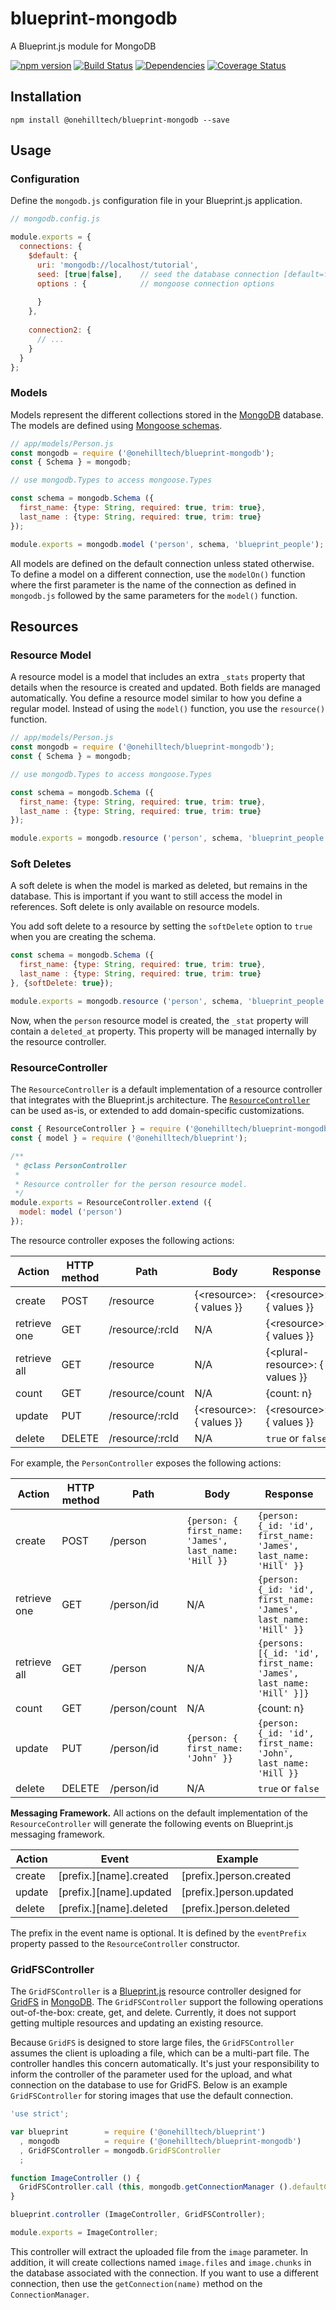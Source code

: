 blueprint-mongodb
=================

A Blueprint.js module for MongoDB

[![npm version](https://img.shields.io/npm/v/@onehilltech/blueprint-mongodb.svg)](https://www.npmjs.com/package/@onehilltech/blueprint-mongodb)
[![Build Status](https://travis-ci.org/onehilltech/blueprint-mongodb.svg?branch=master)](https://travis-ci.org/onehilltech/blueprint-mongodb)
[![Dependencies](https://david-dm.org/onehilltech/blueprint-mongodb.svg)](https://david-dm.org/onehilltech/blueprint-mongodb)
[![Coverage Status](https://coveralls.io/repos/github/onehilltech/blueprint-mongodb/badge.svg?branch=master)](https://coveralls.io/github/onehilltech/blueprint-mongodb?branch=master)


Installation
------------

    npm install @onehilltech/blueprint-mongodb --save

Usage
-----

### Configuration

Define the `mongodb.js` configuration file in your Blueprint.js application.

```javascript
// mongodb.config.js

module.exports = {
  connections: {
    $default: {
      uri: 'mongodb://localhost/tutorial',
      seed: [true|false],    // seed the database connection [default=false]
      options : {            // mongoose connection options
        
      }
    },
    
    connection2: {
      // ...
    }
  }
};
```

### Models

Models represent the different collections stored in the [MongoDB](https://www.mongodb.com) 
database. The models are defined using [Mongoose schemas](http://mongoosejs.com/docs/guide.html).

```javascript
// app/models/Person.js
const mongodb = require ('@onehilltech/blueprint-mongodb');
const { Schema } = mongodb;

// use mongodb.Types to access mongoose.Types

const schema = mongodb.Schema ({
  first_name: {type: String, required: true, trim: true},
  last_name : {type: String, required: true, trim: true}
});

module.exports = mongodb.model ('person', schema, 'blueprint_people');
```

All models are defined on the default connection unless stated otherwise. To define
a model on a different connection, use the `modelOn()` function where the first parameter
is the name of the connection as defined in `mongodb.js` followed by the same parameters for 
the `model()` function.

## Resources

### Resource Model

A resource model is a model that includes an extra `_stats` property that details when the
resource is created and updated. Both fields are managed automatically. You define a resource
model similar to how you define a regular model. Instead of using the `model()` function, you
use the `resource()` function. 

```javascript
// app/models/Person.js
const mongodb = require ('@onehilltech/blueprint-mongodb');
const { Schema } = mongodb;

// use mongodb.Types to access mongoose.Types

const schema = mongodb.Schema ({
  first_name: {type: String, required: true, trim: true},
  last_name : {type: String, required: true, trim: true}
});

module.exports = mongodb.resource ('person', schema, 'blueprint_people');
```

### Soft Deletes

A soft delete is when the model is marked as deleted, but remains in the database. This is 
important if you want to still access the model in references. Soft delete is only available
on resource models.

You add soft delete to a resource by setting the `softDelete` option to `true` when you are
creating the schema.

```javascript
const schema = mongodb.Schema ({
  first_name: {type: String, required: true, trim: true},
  last_name : {type: String, required: true, trim: true}
}, {softDelete: true});

module.exports = mongodb.resource ('person', schema, 'blueprint_people');
```

Now, when the `person` resource model is created, the `_stat` property will contain a 
`deleted_at` property. This property will be managed internally by the resource controller.

### ResourceController

The `ResourceController` is a default implementation of a resource controller that integrates 
with the Blueprint.js architecture. The 
[`ResourceController`](https://blueprint.onehilltech.com/developer-guide/routers-and-controllers/resources) 
can be used as-is, or extended to add domain-specific customizations.

```javascript
const { ResourceController } = require ('@onehilltech/blueprint-mongodb');
const { model } = require ('@onehilltech/blueprint');

/**
 * @class PersonController 
 * 
 * Resource controller for the person resource model.
 */
module.exports = ResourceController.extend ({
  model: model ('person')
});
```

The resource controller exposes the following actions:

| Action       | HTTP method | Path            | Body                       | Response
|--------------|-------------|-----------------|----------------------------|-----------------------------------|
| create       | POST        | /resource       | {\<resource\>: { values }} | {\<resource\>: { values }}        |
| retrieve one | GET         | /resource/:rcId | N/A                        | {\<resource\>: { values }}        |
| retrieve all | GET         | /resource       | N/A                        | {\<plural-resource\>: { values }} |   
| count        | GET         | /resource/count | N/A                        | {count: n}                        |   
| update       | PUT         | /resource/:rcId | {\<resource\>: { values }} | {\<resource\>: { values }}        |
| delete       | DELETE      | /resource/:rcId | N/A                        | `true` or `false`                 |

For example, the `PersonController` exposes the following actions:

| Action       | HTTP method | Path | Body                       | Response
|--------------|-------------|------| ----------------------------|-----------------------------------|
| create | POST | /person | `{person: { first_name: 'James', last_name: 'Hill }}` | `{person: {_id: 'id', first_name: 'James', last_name: 'Hill' }}` |
| retrieve one | GET | /person/id | N/A  | `{person: {_id: 'id', first_name: 'James', last_name: 'Hill' }}`  |
| retrieve all | GET | /person | N/A  | `{persons: [{_id: 'id', first_name: 'James', last_name: 'Hill' }]}` |   
| count   | GET   | /person/count | N/A                        | {count: n} |   
| update  | PUT | /person/id | `{person: { first_name: 'John' }}` | `{person: {_id: 'id', first_name: 'John', last_name: 'Hill }}`        |
| delete       | DELETE    | /person/id   | N/A                        | `true` or `false`                 |


**Messaging Framework.** All actions on the default implementation of the
`ResourceController` will generate the following events on Blueprint.js messaging 
framework.

| Action | Event | Example |
|--------|-------|---------|
| create | [prefix.][name].created | [prefix.]person.created |
| update | [prefix.][name].updated | [prefix.]person.updated |
| delete | [prefix.][name].deleted | [prefix.]person.deleted |

The prefix in the event name is optional. It is defined by the `eventPrefix` property
passed to the `ResourceController` constructor.
 
### GridFSController

The `GridFSController` is a [Blueprint.js](https://github.com/onehilltech/blueprint) 
resource controller designed for [GridFS](https://docs.mongodb.com/manual/core/gridfs/) 
in [MongoDB](https://www.mongodb.com). The `GridFSController` support the following
operations out-of-the-box: create, get, and delete. Currently, it does not
support getting multiple resources and updating an existing resource. 

Because `GridFS` is designed to store large files, the `GridFSController` assumes the 
client is uploading a file, which can be a multi-part file. The controller handles this 
concern automatically. It's just your responsibility to inform the controller of the 
parameter used for the upload, and what connection on the database to use for GridFS. 
Below is an example `GridFSController` for storing images that use the default connection.

```javascript
'use strict';

var blueprint        = require ('@onehilltech/blueprint')
  , mongodb          = require ('@onehilltech/blueprint-mongodb')
  , GridFSController = mongodb.GridFSController
  ;

function ImageController () {
  GridFSController.call (this, mongodb.getConnectionManager ().defaultConnection, {name: 'image'});
}

blueprint.controller (ImageController, GridFSController);

module.exports = ImageController;
```

This controller will extract the uploaded file from the `image` parameter.
In addition, it will create collections named `image.files` and `image.chunks`
in the database associated with the connection. If you want to use a different 
connection, then use the `getConnection(name)` method on the `ConnectionManager`.
